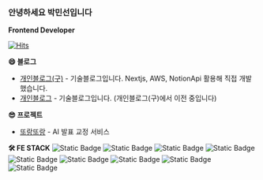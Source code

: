 ### 안녕하세요 박민선입니다

**Frontend Developer**

[![Hits](https://hits.seeyoufarm.com/api/count/incr/badge.svg?url=https%3A%2F%2Fgithub.com%2Fpminsun&count_bg=%2379C83D&title_bg=%23555555&icon=&icon_color=%23E7E7E7&title=hits&edge_flat=false)](https://hits.seeyoufarm.com)

**😄 블로그**

- [개인블로그(구)](https://minsunblog.com/) - 기술블로그입니다. Nextjs, AWS, NotionApi 활용해 직접 개발했습니다.
- [개인블로그](https://minsun309.tistory.com/) - 기술블로그입니다. (개인블로그(구)에서 이전 중입니다)

**😎 프로젝트**

- [또랑또랑](https://www.ttorang.site/) - AI 발표 교정 서비스

**🛠️ FE STACK**
![Static Badge](https://img.shields.io/badge/React-%2361DAFB?style=flat-square&logo=React&logoColor=white)
![Static Badge](https://img.shields.io/badge/Next.js-%23000000?style=flat-square&logo=Next.js&logoColor=white)
![Static Badge](https://img.shields.io/badge/Javascript-%23F7DF1E?style=flat-square&logo=Javascript&logoColor=white)
![Static Badge](https://img.shields.io/badge/Typescript-%233178C6?style=flat-square&logo=Typescript&logoColor=white)
![Static Badge](https://img.shields.io/badge/ReactQuery-%23FF4154?style=flat-square&logo=ReactQuery&logoColor=white)
![Static Badge](https://img.shields.io/badge/Zustand-%23572c3d?style=flat-square)
![Static Badge](https://img.shields.io/badge/Tailwindcss-%2306B6D4?style=flat-square&logo=Tailwindcss&logoColor=white)
![Static Badge](https://img.shields.io/badge/Emotion-%23d36ac2?style=flat-square)
![Static Badge](https://img.shields.io/badge/AWS-%23232F3E?style=flat-square&logo=amazonwebservices&logoColor=white)
